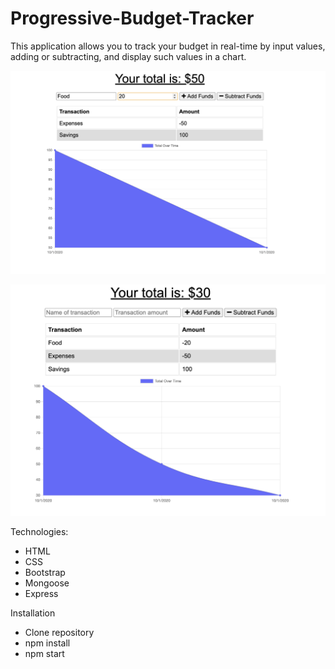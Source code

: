 # Progressive-Budget-Tracker

This application allows you to track your budget in real-time by input values, adding or subtracting, and display such values in a chart.

![](images/App1.png)

![](images/App2.png)

Technologies:
- HTML
- CSS
- Bootstrap
- Mongoose
- Express

Installation
- Clone repository
- npm install
- npm start
